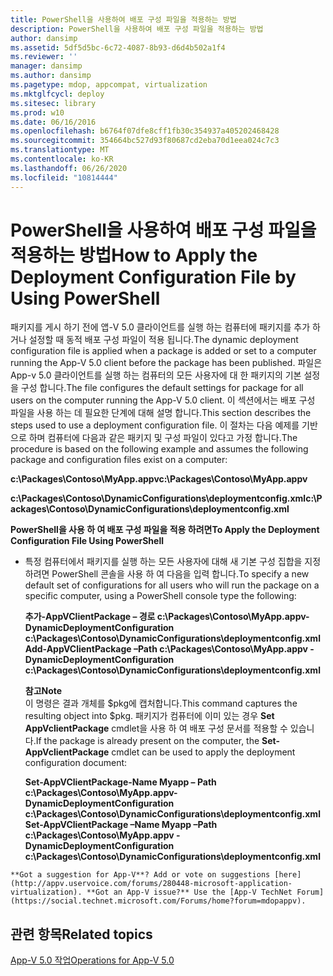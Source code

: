 ```yaml
---
title: PowerShell을 사용하여 배포 구성 파일을 적용하는 방법
description: PowerShell을 사용하여 배포 구성 파일을 적용하는 방법
author: dansimp
ms.assetid: 5df5d5bc-6c72-4087-8b93-d6d4b502a1f4
ms.reviewer: ''
manager: dansimp
ms.author: dansimp
ms.pagetype: mdop, appcompat, virtualization
ms.mktglfcycl: deploy
ms.sitesec: library
ms.prod: w10
ms.date: 06/16/2016
ms.openlocfilehash: b6764f07dfe8cff1fb30c354937a405202468428
ms.sourcegitcommit: 354664bc527d93f80687cd2eba70d1eea024c7c3
ms.translationtype: MT
ms.contentlocale: ko-KR
ms.lasthandoff: 06/26/2020
ms.locfileid: "10814444"
---
```

# <span data-ttu-id="7a9ba-103">PowerShell을 사용하여 배포 구성 파일을 적용하는 방법</span><span class="sxs-lookup"><span data-stu-id="7a9ba-103">How to Apply the Deployment Configuration File by Using PowerShell</span></span>


<span data-ttu-id="7a9ba-104">패키지를 게시 하기 전에 앱-V 5.0 클라이언트를 실행 하는 컴퓨터에 패키지를 추가 하거나 설정할 때 동적 배포 구성 파일이 적용 됩니다.</span><span class="sxs-lookup"><span data-stu-id="7a9ba-104">The dynamic deployment configuration file is applied when a package is added or set to a computer running the App-V 5.0 client before the package has been published.</span></span> <span data-ttu-id="7a9ba-105">파일은 App-v 5.0 클라이언트를 실행 하는 컴퓨터의 모든 사용자에 대 한 패키지의 기본 설정을 구성 합니다.</span><span class="sxs-lookup"><span data-stu-id="7a9ba-105">The file configures the default settings for package for all users on the computer running the App-V 5.0 client.</span></span> <span data-ttu-id="7a9ba-106">이 섹션에서는 배포 구성 파일을 사용 하는 데 필요한 단계에 대해 설명 합니다.</span><span class="sxs-lookup"><span data-stu-id="7a9ba-106">This section describes the steps used to use a deployment configuration file.</span></span> <span data-ttu-id="7a9ba-107">이 절차는 다음 예제를 기반으로 하며 컴퓨터에 다음과 같은 패키지 및 구성 파일이 있다고 가정 합니다.</span><span class="sxs-lookup"><span data-stu-id="7a9ba-107">The procedure is based on the following example and assumes the following package and configuration files exist on a computer:</span></span>

**<span data-ttu-id="7a9ba-108">c:\\Packages\\Contoso\\MyApp.appv</span><span class="sxs-lookup"><span data-stu-id="7a9ba-108">c:\\Packages\\Contoso\\MyApp.appv</span></span>**

**<span data-ttu-id="7a9ba-109">c:\\Packages\\Contoso\\DynamicConfigurations\\deploymentconfig.xml</span><span class="sxs-lookup"><span data-stu-id="7a9ba-109">c:\\Packages\\Contoso\\DynamicConfigurations\\deploymentconfig.xml</span></span>**

**<span data-ttu-id="7a9ba-110">PowerShell을 사용 하 여 배포 구성 파일을 적용 하려면</span><span class="sxs-lookup"><span data-stu-id="7a9ba-110">To Apply the Deployment Configuration File Using PowerShell</span></span>**

-   <span data-ttu-id="7a9ba-111">특정 컴퓨터에서 패키지를 실행 하는 모든 사용자에 대해 새 기본 구성 집합을 지정 하려면 PowerShell 콘솔을 사용 하 여 다음을 입력 합니다.</span><span class="sxs-lookup"><span data-stu-id="7a9ba-111">To specify a new default set of configurations for all users who will run the package on a specific computer, using a PowerShell console type the following:</span></span>

    **<span data-ttu-id="7a9ba-112">추가-AppVClientPackage – 경로 c:\\Packages\\Contoso\\MyApp.appv-DynamicDeploymentConfiguration c:\\Packages\\Contoso\\DynamicConfigurations\\deploymentconfig.xml</span><span class="sxs-lookup"><span data-stu-id="7a9ba-112">Add-AppVClientPackage –Path c:\\Packages\\Contoso\\MyApp.appv -DynamicDeploymentConfiguration c:\\Packages\\Contoso\\DynamicConfigurations\\deploymentconfig.xml</span></span>**

    **<span data-ttu-id="7a9ba-113">참고</span><span class="sxs-lookup"><span data-stu-id="7a9ba-113">Note</span></span>**  
    <span data-ttu-id="7a9ba-114">이 명령은 결과 개체를 $pkg에 캡처합니다.</span><span class="sxs-lookup"><span data-stu-id="7a9ba-114">This command captures the resulting object into $pkg.</span></span> <span data-ttu-id="7a9ba-115">패키지가 컴퓨터에 이미 있는 경우 **Set AppVclientPackage** cmdlet을 사용 하 여 배포 구성 문서를 적용할 수 있습니다.</span><span class="sxs-lookup"><span data-stu-id="7a9ba-115">If the package is already present on the computer, the **Set-AppVclientPackage** cmdlet can be used to apply the deployment configuration document:</span></span>

    **<span data-ttu-id="7a9ba-116">Set-AppVClientPackage-Name Myapp – Path c:\\Packages\\Contoso\\MyApp.appv-DynamicDeploymentConfiguration c:\\Packages\\Contoso\\DynamicConfigurations\\deploymentconfig.xml</span><span class="sxs-lookup"><span data-stu-id="7a9ba-116">Set-AppVClientPackage –Name Myapp –Path c:\\Packages\\Contoso\\MyApp.appv -DynamicDeploymentConfiguration c:\\Packages\\Contoso\\DynamicConfigurations\\deploymentconfig.xml</span></span>**



~~~
**Got a suggestion for App-V**? Add or vote on suggestions [here](http://appv.uservoice.com/forums/280448-microsoft-application-virtualization). **Got an App-V issue?** Use the [App-V TechNet Forum](https://social.technet.microsoft.com/Forums/home?forum=mdopappv).
~~~

## <span data-ttu-id="7a9ba-117">관련 항목</span><span class="sxs-lookup"><span data-stu-id="7a9ba-117">Related topics</span></span>


[<span data-ttu-id="7a9ba-118">App-V 5.0 작업</span><span class="sxs-lookup"><span data-stu-id="7a9ba-118">Operations for App-V 5.0</span></span>](operations-for-app-v-50.md)









